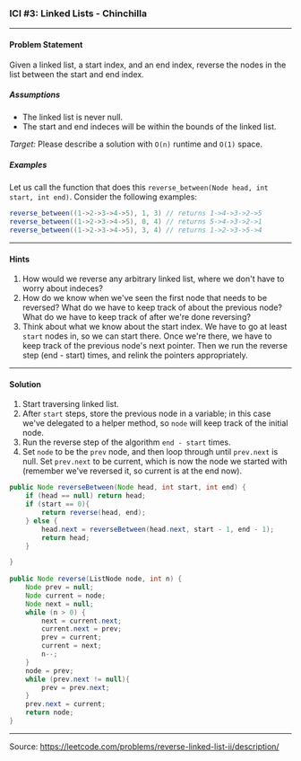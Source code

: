 ### ICI #3: Linked Lists - Chinchilla
___
#### Problem Statement
Given a linked list, a start index, and an end index, reverse the nodes in the list between the start and end index.

##### Assumptions
- The linked list is never null.
- The start and end indeces will be within the bounds of the linked list.

*Target:* Please describe a solution with `O(n)` runtime and `O(1)` space.

##### Examples

Let us call the function that does this `reverse_between(Node head, int start, int end)`. Consider the following examples:

```java
reverse_between((1->2->3->4->5), 1, 3) // returns 1->4->3->2->5
reverse_between((1->2->3->4->5), 0, 4) // returns 5->4->3->2->1
reverse_between((1->2->3->4->5), 3, 4) // returns 1->2->3->5->4
```

____

#### Hints

1. How would we reverse any arbitrary linked list, where we don't have to worry about indeces?
2. How do we know when we've seen the first node that needs to be reversed? What do we have to keep track of about the previous node? What do we have to keep track of after we're done reversing?
2. Think about what we know about the start index. We have to go at least `start` nodes in, so we can start there. Once we're there, we have to keep track of the previous node's next pointer. Then we run the reverse step (end - start) times, and relink the pointers appropriately.

___

#### Solution

1. Start traversing linked list.
2. After `start` steps, store the previous node in a variable; in this case we've delegated to a helper method, so `node` will keep track of the initial node.
3. Run the reverse step of the algorithm `end - start` times.
4. Set `node` to be the `prev` node, and then loop through until `prev.next` is null. Set `prev.next` to be current, which is now the node we started with (remember we've reversed it, so current is at the end now).

```java
public Node reverseBetween(Node head, int start, int end) {
    if (head == null) return head;
    if (start == 0){
        return reverse(head, end);
    } else {
        head.next = reverseBetween(head.next, start - 1, end - 1);
        return head;
    }

}
    
public Node reverse(ListNode node, int n) {
    Node prev = null;
    Node current = node;
    Node next = null;
    while (n > 0) {
        next = current.next;
        current.next = prev;
        prev = current;
        current = next;
        n--;
    }
    node = prev;
    while (prev.next != null){
        prev = prev.next;
    }
    prev.next = current;
    return node;
}
```

____

Source: https://leetcode.com/problems/reverse-linked-list-ii/description/